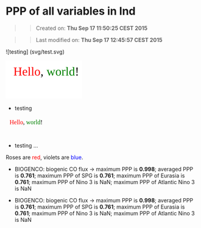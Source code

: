 PPP of all variables in lnd
==========
>> Created on: __Thu Sep 17 11:50:25 CEST 2015__ 
 
>> Last modified on: __Thu Sep 17 12:45:57 CEST 2015__ 


![testing] (svg/test.svg)

<a><img src="svg/test.svg/"></a>

* testing 

<a><img src="data:image/svg+xml;base64,PD94bWwgdmVyc2lvbj0iMS4wIiBlbmNvZGluZz0idXRmLTgiPz4KPHN2ZyB2ZXJzaW9uPSIxLjEiIAogICAgIHhtbG5zPSJodHRwOi8vd3d3LnczLm9yZy8yMDAwL3N2ZyIKICAgICB4bWxuczp4bGluaz0iaHR0cDovL3d3dy53My5vcmcvMTk5OS94bGluayIKICAgICB3aWR0aD0iMTAwIiBoZWlnaHQ9IjUwIgo+CiAgPHRleHQgZm9udC1zaXplPSIxNiIgeD0iMTAiIHk9IjIwIj4KICAgIDx0c3BhbiBmaWxsPSJyZWQiPkhlbGxvPC90c3Bhbj4sCiAgICA8dHNwYW4gZmlsbD0iZ3JlZW4iPndvcmxkPC90c3Bhbj4hCiAgPC90ZXh0Pgo8L3N2Zz4KCg=="></a>


* testing ...

Roses are <span style="color:red">red</span>, violets are <span style="color:blue">blue</span>.

  * BIOGENCO: biogenic CO flux -> maximum PPP is __0.998__; averaged PPP is __0.761__; maximum PPP of SPG is ____0.761____; maximum PPP of Eurasia is ____0.761____; maximum PPP of Nino 3 is NaN; maximum PPP of Atlantic Nino 3 is NaN
 
  * BIOGENCO: biogenic CO flux -> maximum PPP is __0.998__; averaged PPP is __0.761__; maximum PPP of SPG is ____0.761____; maximum PPP of Eurasia is ____0.761____; maximum PPP of Nino 3 is NaN; maximum PPP of Atlantic Nino 3 is NaN
 
